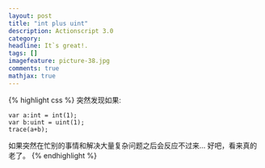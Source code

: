 ```yaml
---
layout: post
title: "int plus uint"
description: Actionscript 3.0
category: 
headline: It`s great!.
tags: []
imagefeature: picture-38.jpg
comments: true
mathjax: true
---
```

{% highlight css %}
突然发现如果:
```
var a:int = int(1);
var b:uint = uint(1);
trace(a+b);
```
如果突然在忙别的事情和解决大量复杂问题之后会反应不过来...
好吧，看来真的老了。
{% endhighlight %}

